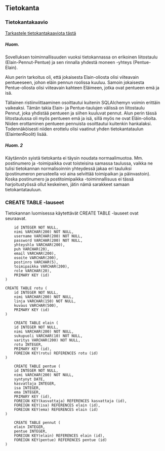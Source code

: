 ## Tietokanta

### Tietokantakaavio

[Tarkastele tietokantakaaviota tästä](https://github.com/sovalke/ktietokanta/blob/master/documentation/Tietokantakaavio.png)

##### Huom.
Sovelluksen toiminnallisuuden vuoksi tietokannassa on erikoinen liitostaulu (Elain-Pennut-Pentue) ja sen rinnalla yhdestä moneen -yhteys (Pentue-Elain).

Alun perin tarkoitus oli, että jokaisesta Elain-oliosta olisi viiteavain pentueeseen, johon eläin pennun roolissa kuuluu. Samoin jokaisesta Pentue-oliosta olisi viiteavain kahteen Eläimeen, jotka ovat pentueen emä ja isä.

Tällainen ristiinviittaaminen osoittautui kuitenin SQLAlchemyn voimin erittäin vaikeaksi. Tämän takia Elain- ja Pentue-taulujen välissä on liitostaulu Pennut, joka yhdistää pentueen ja siihen kuuluvat pennut. Alun perin tässä liitostaulussa oli myös pentueen emä ja isä, sillä myös ne ovat Eläin-olioita. Niiden erottaminen pentueen pennuista osoittautui kuitenkin hankalaksi. Todennäköisesti niiden erottelu olisi vaatinut yhden tietokantataulun (ElaintenRoolit) lisää.

##### Huom. 2
Käytännön syistä tietokanta ei täysin noudata normaalimuotoa. Mm. postinumero ja -toimipaikka ovat toisteisina samassa taulussa, vaikka ne tulisi tietokannan normalisoinnin yhteydessä jakaa eri tauluiksi (postinumeron perusteella voi aina selvittää toimipaikan ja päinvastoin). Koska postinumero ja postitoimipaikka -toiminnallisuus ei tässä harjoitustyössä ollut keskeinen, jätin nämä sarakkeet samaan tietokantatauluun.

### CREATE TABLE -lauseet

Tietokannan luomisessa käytettävät CREATE TABLE -lauseet ovat seuraavat.

```CREATE TABLE kasvattaja (
	id INTEGER NOT NULL, 
	nimi VARCHAR(200) NOT NULL, 
	username VARCHAR(200) NOT NULL, 
	password VARCHAR(200) NOT NULL, 
	yhteyshlo VARCHAR(200), 
	puh VARCHAR(20), 
	email VARCHAR(200), 
	osoite VARCHAR(200), 
	postinro VARCHAR(5), 
	toimipaikka VARCHAR(200), 
	role VARCHAR(20), 
	PRIMARY KEY (id)
)

CREATE TABLE rotu (
	id INTEGER NOT NULL, 
	nimi VARCHAR(200) NOT NULL, 
	linja VARCHAR(150) NOT NULL, 
	kuvaus VARCHAR(500), 
	PRIMARY KEY (id)
)

	CREATE TABLE elain (
	id INTEGER NOT NULL, 
	nimi VARCHAR(200) NOT NULL, 
	sukupuoli VARCHAR(10) NOT NULL, 
	varitys VARCHAR(200) NOT NULL, 
	rotu INTEGER, 
	PRIMARY KEY (id), 
	FOREIGN KEY(rotu) REFERENCES rotu (id)
)

	CREATE TABLE pentue (
	id INTEGER NOT NULL, 
	nimi VARCHAR(200) NOT NULL, 
	syntynyt DATE, 
	kasvattaja INTEGER, 
	isa INTEGER, 
	ema INTEGER, 
	PRIMARY KEY (id), 
	FOREIGN KEY(kasvattaja) REFERENCES kasvattaja (id), 
	FOREIGN KEY(isa) REFERENCES elain (id), 
	FOREIGN KEY(ema) REFERENCES elain (id)
)

	CREATE TABLE pennut (
	elain INTEGER, 
	pentue INTEGER, 
	FOREIGN KEY(elain) REFERENCES elain (id), 
	FOREIGN KEY(pentue) REFERENCES pentue (id)
)